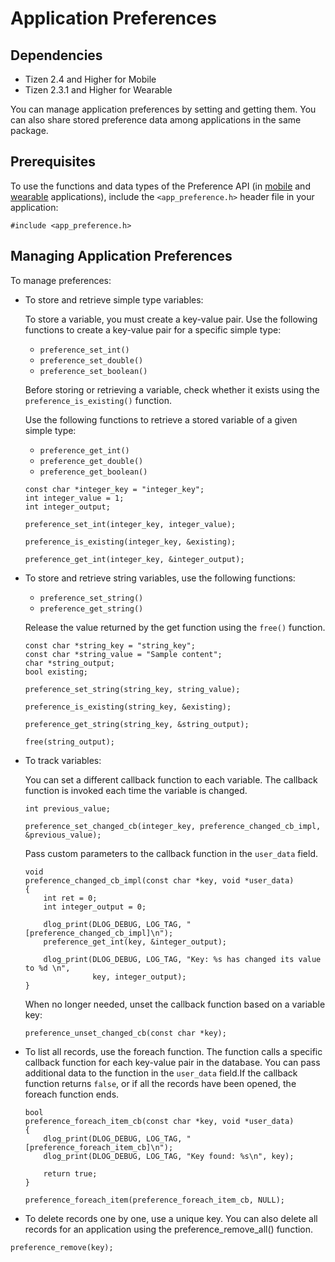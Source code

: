 # Application Preferences
## Dependencies
- Tizen 2.4 and Higher for Mobile
- Tizen 2.3.1 and Higher for Wearable

You can manage application preferences by setting and getting them. You can also share stored preference data among applications in the same package.

## Prerequisites

To use the functions and data types of the Preference API (in [mobile](../../../../org.tizen.native.mobile.apireference/group__CAPI__PREFERENCE__MODULE.html) and [wearable](../../../../org.tizen.native.wearable.apireference/group__CAPI__PREFERENCE__MODULE.html) applications), include the `<app_preference.h>` header file in your application:

```
#include <app_preference.h>
```

## Managing Application Preferences

To manage preferences:

- To store and retrieve simple type variables:

  To store a variable, you must create a key-value pair. Use the following functions to create a key-value pair for a specific simple type:

  - `preference_set_int()`
  - `preference_set_double()`
  - `preference_set_boolean()`

  Before storing or retrieving a variable, check whether it exists using the `preference_is_existing()` function.

  Use the following functions to retrieve a stored variable of a given simple type:

  - `preference_get_int()`
  - `preference_get_double()`
  - `preference_get_boolean()`

  ```
  const char *integer_key = "integer_key";
  int integer_value = 1;
  int integer_output;

  preference_set_int(integer_key, integer_value);

  preference_is_existing(integer_key, &existing);

  preference_get_int(integer_key, &integer_output);
  ```

- To store and retrieve string variables, use the following functions:

  - `preference_set_string()`
  - `preference_get_string()`

  Release the value returned by the get function using the `free()` function.

  ```
  const char *string_key = "string_key";
  const char *string_value = "Sample content";
  char *string_output;
  bool existing;

  preference_set_string(string_key, string_value);

  preference_is_existing(string_key, &existing);

  preference_get_string(string_key, &string_output);

  free(string_output);
  ```

- To track variables:

  You can set a different callback function to each variable. The callback function is invoked each time the variable is changed.

  ```
  int previous_value;

  preference_set_changed_cb(integer_key, preference_changed_cb_impl, &previous_value);
  ```

  Pass custom parameters to the callback function in the `user_data` field.

  ```
  void
  preference_changed_cb_impl(const char *key, void *user_data)
  {
      int ret = 0;
      int integer_output = 0;

      dlog_print(DLOG_DEBUG, LOG_TAG, "[preference_changed_cb_impl]\n");
      preference_get_int(key, &integer_output);

      dlog_print(DLOG_DEBUG, LOG_TAG, "Key: %s has changed its value to %d \n",
                 key, integer_output);
  }
  ```

  When no longer needed, unset the callback function based on a variable key:

  ```
  preference_unset_changed_cb(const char *key);
  ```

- To list all records, use the foreach function. The function calls a specific callback function for each key-value pair in the database. You can pass additional data to the function in the `user_data` field.If the callback function returns `false`, or if all the records have been opened, the foreach function ends.
    ```
    bool
    preference_foreach_item_cb(const char *key, void *user_data)
    {
        dlog_print(DLOG_DEBUG, LOG_TAG, "[preference_foreach_item_cb]\n");
        dlog_print(DLOG_DEBUG, LOG_TAG, "Key found: %s\n", key);

        return true;
    }

    preference_foreach_item(preference_foreach_item_cb, NULL);
    ```

- To delete records one by one, use a unique key. You can also delete all records for an application using the preference_remove_all() function.
```
preference_remove(key);
```